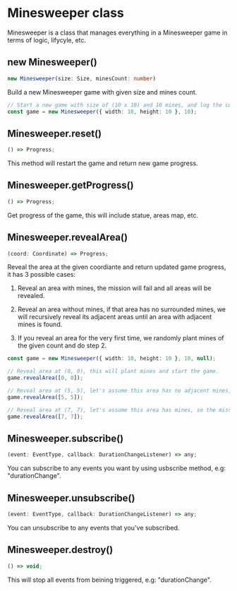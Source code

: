 # Minesweeper class

Minesweeper is a class that manages everything in a Minesweeper game in terms of logic, lifycyle, etc.

## new Minesweeper()

```typescript
new Minesweeper(size: Size, minesCount: number)
```

Build a new Minesweeper game with given size and mines count.

```typescript
// Start a new game with size of (10 x 10) and 10 mines, and log the current duration on change.
const game = new Minesweeper({ width: 10, height: 10 }, 10);
```

## Minesweeper.reset()

```typescript
() => Progress;
```

This method will restart the game and return new game progress.

## Minesweeper.getProgress()

```typescript
() => Progress;
```

Get progress of the game, this will include statue, areas map, etc.

## Minesweeper.revealArea()

```typescript
(coord: Coordinate) => Progress;
```

Reveal the area at the given coordiante and return updated game progress, it has 3 possible cases:

1. Reveal an area with mines, the mission will fail and all areas will be revealed.

2. Reveal an area without mines, if that area has no surrounded mines, we will recursively reveal its adjacent areas until an area with adjacent mines is found.

3. If you reveal an area for the very first time, we randomly plant mines of the given count and do step 2.

```typescript
const game = new Minesweeper({ width: 10, height: 10 }, 10, null);

// Reveal area at (0, 0), this will plant mines and start the game.
game.revealArea([0, 0]);

// Reveal area at (5, 5), let's assume this area has no adjacent mines, so we keep revealing its adjacent areas.
game.revealArea([5, 5]);

// Reveal area at (7, 7), let's assume this area has mines, so the mission will fail and all areas will be revealed.
game.revealArea([7, 7]);
```

## Minesweeper.subscribe()

```typescript
(event: EventType, callback: DurationChangeListener) => any;
```

You can subscribe to any events you want by using usbscribe method, e.g: "durationChange".

## Minesweeper.unsubscribe()

```typescript
(event: EventType, callback: DurationChangeListener) => any;
```

You can unsubscribe to any events that you've subscribed.

## Minesweeper.destroy()

```typescript
() => void;
```

This will stop all events from beining triggered, e.g: "durationChange".
